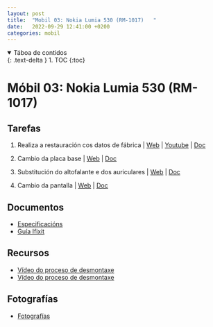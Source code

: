 ```yaml
---
layout: post
title:  "Mobil 03: Nokia Lumia 530 (RM-1017)   "
date:   2022-09-29 12:41:00 +0200
categories: mobil
---
```


<details open markdown="block">
  <summary>
    Táboa de contidos
  </summary>
  {: .text-delta }
1. TOC
{:toc}
</details>


# Móbil 03:   Nokia Lumia 530 (RM-1017)

## Tarefas
1. Realiza a restauración cos datos de fábrica  | [Web](https://es.ifixit.com/Gu%C3%ADa/Factory+-+Hard+Reset/42130?lang=en) | [Youtube](https://www.youtube.com/watch?v=7_J0b2zkFsE&ab_channel=ZFix) | [Doc]({{site.baseurl}}/taller/mobiles/02/01_hard_reset.pdf)

2. Cambio da placa base | [Web](https://es.ifixit.com/Gu%C3%ADa/Nokia+Lumia+530+Logic+Board+Replacement/40861?lang=en) | [Doc]({{site.baseurl}}/taller/mobiles/02/02_cambio_placa_base.pdf)

3. Substitución do altofalante e dos auriculares   | [Web](https://es.ifixit.com/Gu%C3%ADa/Nokia+Lumia+530+Loudspeaker+and+Earpiece+Replacement/40860?lang=en) | [Doc]({{site.baseurl}}/taller/mobiles/02/03_cambio_autofalante_auriculares.pdf)


4. Cambio da pantalla  | [Web](https://es.ifixit.com/Gu%C3%ADa/Nokia+Lumia+530+Touch+screen+LCD+Display+Replacement/40820?lang=en) | [Doc]({{site.baseurl}}/taller/mobiles/02/04_cambio_pantalla.pdf)



## Documentos
* [Especificacións](https://www.movilcelular.es/especificaciones/nokia/lumia-530/)
* [Guía Ifixit](https://es.ifixit.com/Device/Nokia_Lumia_530)


## Recursos
 - [Vídeo do proceso de desmontaxe]( https://www.youtube.com/watch?v=qHu457l_lKA&ab_channel=TECNIDIEGO)
 - [Vídeo do proceso de desmontaxe]( https://www.youtube.com/watch?v=hkauf9ltUYM&ab_channel=aprendiendojuntosencelulares)


## Fotografías

 * [Fotografías]({{site.baseurl}}/taller/mobiles/03/fotos/fotos.pdf)